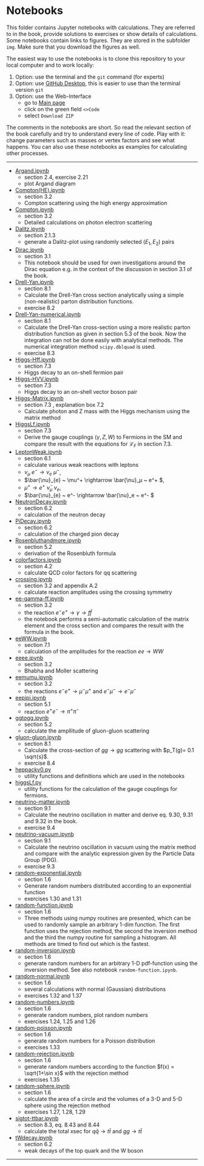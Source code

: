 # Notebooks

This folder contains Jupyter notebooks with calculations. 
They are referred to in the book, provide solutions to exercises or 
show details of calculations.
Some notebooks contain links to figures. 
They are stored in the subfolder `img`.
Make sure that you download the figures as well.  

The easiest way to use the notebooks is to clone this repository to your local computer 
and to work locally:
1. Option: use the terminal and the `git` command (for experts)
2. Option: use [GitHub Desktop](https://desktop.github.com), this is easier to use than the terminal version  `git` 
2. Option: use the Web-Interface 
    - go to [Main page](https://github.com/BuchEPP/Buch)
    - click on the green field `<>Code`
    - select `Download ZIP`

The comments in the notebooks are short.  So read the relevant section of the book carefully and try to understand every line of code.  Play with it: change parameters such as masses or vertex factors and see what happens. You can also use these notebooks as examples for calculating other processes.   

----
- [Argand.ipynb](/BuchEPP/Buch/blob/main/Notebooks/Argand.ipynb)
    - section 2.4, exercise 2.21
    - plot Argand diagram
- [Compton(HE).ipynb](/BuchEPP/Buch/blob/main/Notebooks/Compton(HE).ipynb) 
    - section 3.2 
    - Compton scattering using the high energy approximation
- [Compton.ipynb](/BuchEPP/Buch/blob/main/Notebooks/Compton.ipynb) 
    - section 3.2 
    - Detailed calculations on photon electron scattering
- [Dalitz.ipynb](/BuchEPP/Buch/blob/main/Notebooks/Dalitz.ipynb) 
    - section 2.1.3
    - generate a Dalitz-plot using randomly selected $(E_1, E_2)$ pairs
- [Dirac.ipynb](/BuchEPP/Buch/blob/main/Notebooks/Dirac.ipynb)
    - section 3.1 
    - This notebook should be used for own investigations around the Dirac equation e.g. in the context of the discussion in section 3.1 of the book.
- [Drell-Yan.ipynb](/BuchEPP/Buch/blob/main/Notebooks/Drell-Yan.ipynb)
    - section 8.1 
    - Calculate the Drell-Yan cross section analytically using a simple (non-realistic) parton distribution functions. 
    - exercise 8.2
- [Drell-Yan-numerical.ipynb](/BuchEPP/Buch/blob/main/Notebooks/Drell-Yan-numerical.ipynb)
    - section 8.1 
    - Calculate the Drell-Yan cross-section using a more realistic parton distribution function as given in section 5.3 of the book. Now the integration can not be done easily with analytical methods. The numerical integration method `scipy.dblquad` is used. 
    - exercise 8.3
- [Higgs-Hff.ipynb](/BuchEPP/Buch/blob/main/Notebooks/Higgs-Hff.ipynb) 
    - section 7.3 
    - Higgs decay to an on-shell fermion pair
- [Higgs-HVV.ipynb](/BuchEPP/Buch/blob/main/Notebooks/Higgs-HVV.ipynb) 
    - section 7.3 
    - Higgs decay to an on-shell vector boson pair
- [Higgs-Matrix.ipynb](/BuchEPP/Buch/blob/main/Notebooks/Higgs-Matrix.ipynb) 
    - section 7.3 , explanation box 7.2
    - Calculate photon and Z mass with the Higgs mechanism using the matrix method
- [HiggsLf.ipynb](/BuchEPP/Buch/blob/main/Notebooks/HiggsLf.ipynb) 
    - section 7.3 
    - Derive the gauge couplings ($\gamma, Z, W$) to Fermions  in the SM and compare the result with the equations for $\mathcal{L}_F$ in section 7.3.     
- [LeptonWeak.ipynb](/BuchEPP/Buch/blob/main/Notebooks/LeptonWeak.ipynb) 
    - section 6.1 
    - calculate various weak reactions with leptons
    - $\nu_\mu ~ e^-\rightarrow \nu_e ~ \mu^-$,  
    - $\bar{\nu}_{e} ~ \mu^+ \rightarrow \bar{\nu}_μ ~ e^+ $,  
    - $\mu^+\rightarrow e^+ ~\bar{\nu}_\mu ~ \nu_e$,
    - $\bar{\nu}_{e} ~ e^- \rightarrow \bar{\nu}_e ~ e^- $ 
- [NeutronDecay.ipynb](/BuchEPP/Buch/blob/main/Notebooks/NeutronDecay.ipynb) 
    - section 6.2 
    - calculation of the neutron decay 
- [PiDecay.ipynb](/BuchEPP/Buch/blob/main/Notebooks/PiDecay.ipynb) 
    - section 6.2 
    - calculation of the charged pion decay 
- [Rosenbluthandmore.ipynb](/BuchEPP/Buch/blob/main/Notebooks/Rosenbluthandmore.ipynb) 
    - section 5.2 
    - derivation of the Rosenbluth formula
- [colorfactors.ipynb](/BuchEPP/Buch/blob/main/Notebooks/colorfactors.ipynb)
    - section 4.2 
    - calculate QCD color factors for qq scattering
- [crossing.ipynb](/BuchEPP/Buch/blob/main/Notebooks/crossing.ipynb)
    - section 3.2 and  appendix A.2
    - calculate reaction amplitudes using the crossing symmetry
- [ee-gamma-ff.ipynb](/BuchEPP/Buch/blob/main/Notebooks/ee-gamma-ff.ipynb) 
    - section 3.2 
    - the reaction $e^- e^+ \to \gamma \to f \bar{f}$
    - the notebook performs a semi-automatic calculation of the matrix element and the cross section and compares the result with the formula in the book. 
- [eeWW.ipynb](/BuchEPP/Buch/blob/main/Notebooks/eeWW.ipynb)  
    - section 7.1 
    - calculation of the amplitudes for the reaction $ee \to WW$
- [eeee.ipynb](/BuchEPP/Buch/blob/main/Notebooks/eeee.ipynb) 
    - section 3.2 
    - Bhabha and Moller scattering
- [eemumu.ipynb](/BuchEPP/Buch/blob/main/Notebooks/eemumu.ipynb) 
    - section 3.2 
    - the reactions $e^- e^+ \to \mu^- \mu^+$ and $e^- \mu^- \to e^- \mu^-$
- [eepipi.ipynb](/BuchEPP/Buch/blob/main/Notebooks/eepipi.ipynb) 
    - section 5.1 
    - reaction $e^+ e^- \to \pi^+ \pi^-$
- [ggtogg.ipynb](/BuchEPP/Buch/blob/main/Notebooks/ggtogg.ipynb) 
    - section 5.2 
    - calculate the ampllitude of gluon-gluon scattering
- [gluon-gluon.ipynb](/BuchEPP/Buch/blob/main/Notebooks/gluon-gluon.ipynb) 
    - section 8.1 
    - Calculate the cross-section of $gg\to gg$ scattering with $p_T(g)= 0.1 \sqrt{s}$.
    - exercise 8.4 
- [heppackv0.py](/BuchEPP/Buch/blob/main/Notebooks/heppackv0.py) 
    - utility functions and definitions which are used in the notebooks 
- [higgsLf.py](/BuchEPP/Buch/blob/main/Notebooks/higgsLf.py) 
    - utility functions for the calculation of the gauge couplings for fermions.     
- [neutrino-matter.ipynb](/BuchEPP/Buch/blob/main/Notebooks/neutrino-matter.ipynb) 
    - section 9.1 
    - Calculate the neutrino oscillation in matter and derive eq. 9.30, 9.31 and 9.32 in the book. 
    - exercise 9.4
- [neutrino-vacuum.ipynb](/BuchEPP/Buch/blob/main/Notebooks/neutrino-vacuum.ipynb) 
    - section 9.1 
    - Calculate the neutrino oscillation in vacuum using the matrix method and compare with the analytic expression given by the Particle Data Group (PDG). 
    - exercise 9.3
- [random-exponential.ipynb](/BuchEPP/Buch/blob/main/Notebooks/random-exponential.ipynb) 
    - section 1.6
    - Generate random numbers distributed according to an exponential function
    - exercises 1.30 and 1.31 
- [random-function.ipynb](/BuchEPP/Buch/blob/main/Notebooks/random-function.ipynb) 
    - section 1.6
    - Three methods using numpy routines are presented, which can be used to randomly sample an arbitrary 1-dim function. The first function uses the rejection method, the second the inversion method and the third the numpy routine for sampling a histogram. All methods are timed to find out which is the fastest. 
- [random-inversion.ipynb](/BuchEPP/Buch/blob/main/Notebooks/random-inversion.ipynb) 
    - section 1.6
    - generate random numbers for an arbitrary 1-D pdf-function using the inversion method. See also notebook `random-function.ipynb`.
- [random-normal.ipynb](/BuchEPP/Buch/blob/main/Notebooks/random-normal.ipynb) 
    - section 1.6
    - several calculations with normal (Gaussian) distributions
    - exercises 1.32 and 1.37 
- [random-numbers.ipynb](/BuchEPP/Buch/blob/main/Notebooks/random-numbers.ipynb) 
    - section 1.6
    - generate random  numbers,  plot random numbers
    - exercises 1.24, 1.25 and 1.26
- [random-poisson.ipynb](/BuchEPP/Buch/blob/main/Notebooks/random-poisson.ipynb) 
    - section 1.6
    - generate random numbers for a Poisson distribution
    - exercises 1.33
- [random-rejection.ipynb](/BuchEPP/Buch/blob/main/Notebooks/random-rejection.ipynb) 
    - section 1.6
    - generate random numbers according to the function $f(x) = \sqrt{1+\sin x}$ with the rejection method
    - exercises 1.35
- [random-sphere.ipynb](/BuchEPP/Buch/blob/main/Notebooks/random-sphere.ipynb) 
    - section 1.6
    - calculate the area of a circle and the volumes of a 3-D and 5-D sphere using the rejection method
    - exercises 1.27, 1.28, 1.29
- [sigtot-ttbar.ipynb](/BuchEPP/Buch/blob/main/Notebooks/sigtot-ttbar.ipynb) 
    - section 8.3, eq. 8.43 and 8.44
    - calculate the total xsec for $q\bar{q} \to t \bar{t}$ and  $gg \to t \bar{t}$
- [tWdecay.ipynb](/BuchEPP/Buch/blob/main/Notebooks/tWdecay.ipynb) 
    - section 6.2 
    - weak decays of the top quark and the W boson
----
